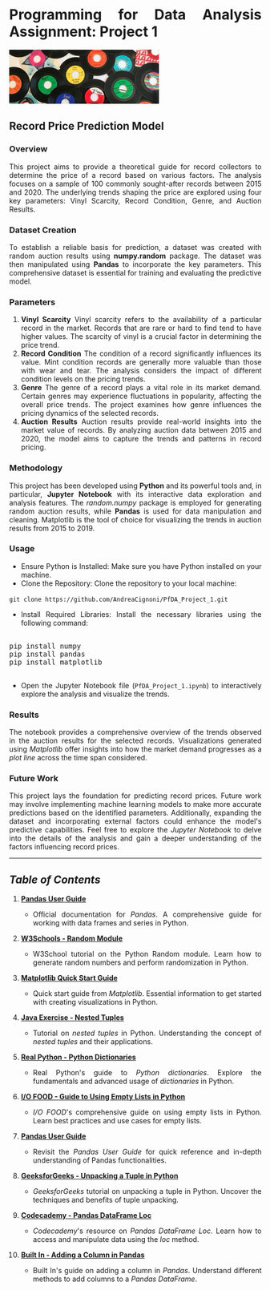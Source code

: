  <div align="justify">

# Programming for Data Analysis Assignment: Project 1
![Alt text](img/Records.png)
## Record Price Prediction Model

### Overview
This project aims to provide a theoretical guide for record collectors to determine the price of a record based on various factors. The analysis focuses on a sample of 100 commonly sought-after records between 2015 and 2020. The underlying trends shaping the price are explored using four key parameters: Vinyl Scarcity, Record Condition, Genre, and Auction Results.
### Dataset Creation
To establish a reliable basis for prediction, a dataset was created with random auction results using **numpy.random** package. The dataset was then manipulated using **Pandas** to incorporate the key parameters. This comprehensive dataset is essential for training and evaluating the predictive model.
### Parameters
1. **Vinyl Scarcity**
Vinyl scarcity refers to the availability of a particular record in the market. Records that are rare or hard to find tend to have higher values. The scarcity of vinyl is a crucial factor in determining the price trend.
2. **Record Condition**
The condition of a record significantly influences its value. Mint condition records are generally more valuable than those with wear and tear. The analysis considers the impact of different condition levels on the pricing trends.
3. **Genre**
The genre of a record plays a vital role in its market demand. Certain genres may experience fluctuations in popularity, affecting the overall price trends. The project examines how genre influences the pricing dynamics of the selected records.
4. **Auction Results**
Auction results provide real-world insights into the market value of records. By analyzing auction data between 2015 and 2020, the model aims to capture the trends and patterns in record pricing.
### Methodology
This project has been developed using **Python** and its powerful tools and, in particular, **Jupyter Notebook** with its interactive data exploration and analysis features. The *random.numpy* package is employed for generating random auction results, while **Pandas** is used for data manipulation and cleaning. Matplotlib is the tool of choice for visualizing the trends in auction results from 2015 to 2019.
### Usage
* Ensure Python is Installed:
Make sure you have Python installed on your machine.
* Clone the Repository:
Clone the repository to your local machine:  

`git clone https://github.com/AndreaCignoni/PfDA_Project_1.git`
* Install Required Libraries:
Install the necessary libraries using the following command:
<pre>

pip install numpy
pip install pandas
pip install matplotlib

</pre>
* Open the Jupyter Notebook file (`PfDA_Project_1.ipynb`) to interactively explore the analysis and visualize the trends.
### Results
The notebook provides a comprehensive overview of the trends observed in the auction results for the selected records. Visualizations generated using *Matplotlib* offer insights into how the market demand progresses as a *plot line* across the time span considered.
### Future Work
This project lays the foundation for predicting record prices. Future work may involve implementing machine learning models to make more accurate predictions based on the identified parameters. Additionally, expanding the dataset and incorporating external factors could enhance the model's predictive capabilities.
Feel free to explore the *Jupyter Notebook* to delve into the details of the analysis and gain a deeper understanding of the factors influencing record prices.

***

## *Table of Contents*

1. **[Pandas User Guide](https://pandas.pydata.org/pandas-docs/stable/user_guide/10min.html)**
   - Official documentation for *Pandas*. A comprehensive guide for working with data frames and series in Python.

2. **[W3Schools - Random Module](https://www.w3schools.com/python/module_random.asp)**
   - W3School tutorial on the Python Random module. Learn how to generate random numbers and perform randomization in Python.

3. **[Matplotlib Quick Start Guide](https://matplotlib.org/stable/users/explain/quick_start.html)**
   - Quick start guide from *Matplotlib*. Essential information to get started with creating visualizations in Python.

4. **[Java Exercise - Nested Tuples](https://www.javaexercise.com/python/python-nested-tuples)**
   - Tutorial on *nested tuples* in Python. Understanding the concept of *nested tuples* and their applications.

5. **[Real Python - Python Dictionaries](https://realpython.com/python-dicts/)**
   - Real Python's guide to *Python dictionaries*. Explore the fundamentals and advanced usage of *dictionaries* in Python.

6. **[I/O FOOD - Guide to Using Empty Lists in Python](https://ioflood.com/blog/python-empty-list-guide-to-using-empty-lists-in-python/)**
   - *I/O FOOD*'s comprehensive guide on using empty lists in Python. Learn best practices and use cases for empty lists.

7. **[Pandas User Guide](https://pandas.pydata.org/pandas-docs/stable/user_guide/10min.html)**
   - Revisit the *Pandas User Guide* for quick reference and in-depth understanding of Pandas functionalities.

8. **[GeeksforGeeks - Unpacking a Tuple in Python](https://www.geeksforgeeks.org/unpacking-a-tuple-in-python/)**
   - *GeeksforGeeks* tutorial on unpacking a tuple in Python. Uncover the techniques and benefits of tuple unpacking.

9. **[Codecademy - Pandas DataFrame Loc](https://www.codecademy.com/resources/docs/pandas/dataframe/loc)**
   - *Codecademy*'s resource on *Pandas DataFrame Loc*. Learn how to access and manipulate data using the *loc* method.

10. **[Built In - Adding a Column in Pandas](https://builtin.com/data-science/pandas-add-column)**
    - Built In's guide on adding a column in *Pandas*. Understand different methods to add columns to a *Pandas DataFrame*.

 </div>